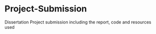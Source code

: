 # Project-Submission
 
Dissertation Project submission including the report, code and resources used 
